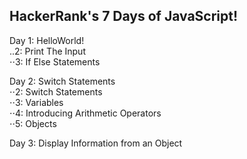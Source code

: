 ## HackerRank's 7 Days of JavaScript!


Day 1: HelloWorld! <br />
..2: Print The Input <br />
⋅⋅3: If Else Statements <br />


Day 2: Switch Statements <br />
⋅⋅2: Switch Statements <br />
⋅⋅3: Variables <br />
⋅⋅4: Introducing Arithmetic Operators <br />
⋅⋅5: Objects <br />


Day 3: Display Information from an Object <br />
